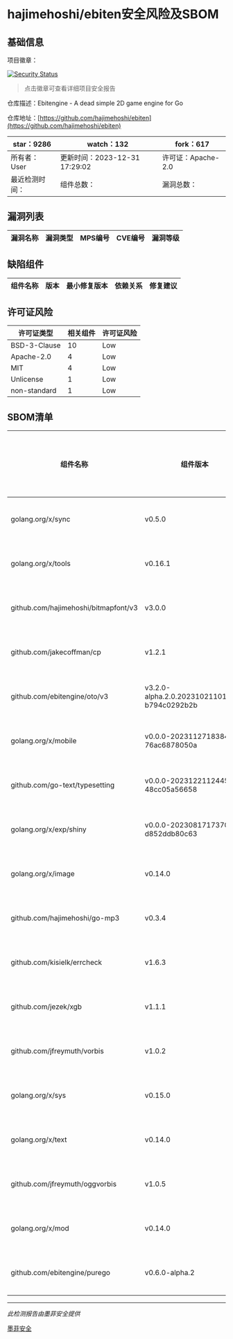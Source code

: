 # hajimehoshi/ebiten安全风险及SBOM

## 基础信息

项目徽章：

[![Security Status](https://www.murphysec.com/platform3/v31/badge/1741888917430575104.svg)](https://www.murphysec.com/console/report/1723769532856098816/1741888917430575104)

> 点击徽章可查看详细项目安全报告

仓库描述：Ebitengine - A dead simple 2D game engine for Go

仓库地址：[https://github.com/hajimehoshi/ebiten](https://github.com/hajimehoshi/ebiten)

| star：9286 | watch：132 | fork：617 |
| ----------- | -------------- | ------------ |
| 所有者：User | 更新时间：2023-12-31 17:29:02 | 许可证：Apache-2.0 |
| 最近检测时间： | 组件总数： | 漏洞总数： |




## 漏洞列表

| 漏洞名称 | 漏洞类型 | MPS编号 | CVE编号 | 漏洞等级 |
| ------- | ------ | ------- | ------ | ----- |





## 缺陷组件

| 组件名称 | 版本 | 最小修复版本 | 依赖关系 | 修复建议 |
| -------- | ---- | ------------ | -------- | -------- |





## 许可证风险

| 许可证类型 | 相关组件 | 许可证风险 |
| ---------- | -------- | ---------- |
|BSD-3-Clause|10|Low|
|Apache-2.0|4|Low|
|MIT|4|Low|
|Unlicense|1|Low|
|non-standard|1|Low|




## SBOM清单

| 组件名称 | 组件版本 | 是否直接依赖 | 仓库 |
| -------- | -------- | ------------ | ---- |
|golang.org/x/sync|v0.5.0|直接依赖|go|
|golang.org/x/tools|v0.16.1|直接依赖|go|
|github.com/hajimehoshi/bitmapfont/v3|v3.0.0|直接依赖|go|
|github.com/jakecoffman/cp|v1.2.1|直接依赖|go|
|github.com/ebitengine/oto/v3|v3.2.0-alpha.2.0.20231021101548-b794c0292b2b|直接依赖|go|
|golang.org/x/mobile|v0.0.0-20231127183840-76ac6878050a|直接依赖|go|
|github.com/go-text/typesetting|v0.0.0-20231221124458-48cc05a56658|直接依赖|go|
|golang.org/x/exp/shiny|v0.0.0-20230817173708-d852ddb80c63|间接依赖|go|
|golang.org/x/image|v0.14.0|直接依赖|go|
|github.com/hajimehoshi/go-mp3|v0.3.4|直接依赖|go|
|github.com/kisielk/errcheck|v1.6.3|直接依赖|go|
|github.com/jezek/xgb|v1.1.1|直接依赖|go|
|github.com/jfreymuth/vorbis|v1.0.2|间接依赖|go|
|golang.org/x/sys|v0.15.0|直接依赖|go|
|golang.org/x/text|v0.14.0|直接依赖|go|
|github.com/jfreymuth/oggvorbis|v1.0.5|直接依赖|go|
|golang.org/x/mod|v0.14.0|间接依赖|go|
|github.com/ebitengine/purego|v0.6.0-alpha.2|直接依赖|go|


------

*此检测报告由墨菲安全提供*

[墨菲安全](www.murphysec.com)